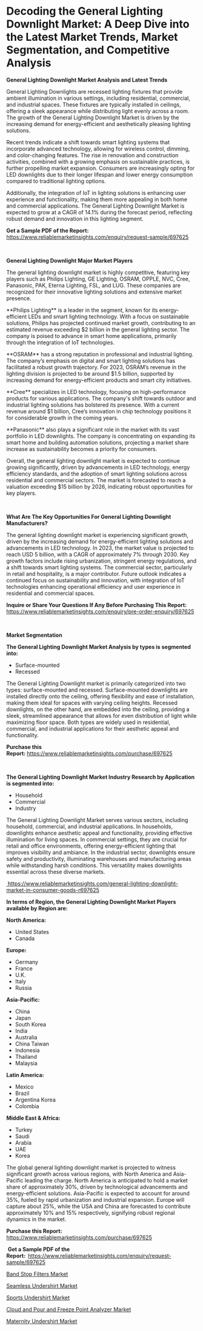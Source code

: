 <p><h1>Decoding the General Lighting Downlight Market: A Deep Dive into the Latest Market Trends, Market Segmentation, and Competitive Analysis</h1></p><p><strong>General Lighting Downlight Market Analysis and Latest Trends</strong></p>
<p><p>General Lighting Downlights are recessed lighting fixtures that provide ambient illumination in various settings, including residential, commercial, and industrial spaces. These fixtures are typically installed in ceilings, offering a sleek appearance while distributing light evenly across a room. The growth of the General Lighting Downlight Market is driven by the increasing demand for energy-efficient and aesthetically pleasing lighting solutions. </p><p>Recent trends indicate a shift towards smart lighting systems that incorporate advanced technology, allowing for wireless control, dimming, and color-changing features. The rise in renovation and construction activities, combined with a growing emphasis on sustainable practices, is further propelling market expansion. Consumers are increasingly opting for LED downlights due to their longer lifespan and lower energy consumption compared to traditional lighting options. </p><p>Additionally, the integration of IoT in lighting solutions is enhancing user experience and functionality, making them more appealing in both home and commercial applications. The General Lighting Downlight Market is expected to grow at a CAGR of 14.1% during the forecast period, reflecting robust demand and innovation in this lighting segment.</p></p>
<p><strong>Get a Sample PDF of the Report:&nbsp;</strong> <a href="https://www.reliablemarketinsights.com/enquiry/request-sample/697625?utm_campaign=1197&utm_medium=2&utm_source=Github&utm_content=ia&utm_term=29092024&utm_id=general-lighting-downlight">https://www.reliablemarketinsights.com/enquiry/request-sample/697625</a></p>
<p>&nbsp;</p>
<p><strong>General Lighting Downlight Major Market Players</strong></p>
<p><p>The general lighting downlight market is highly competitive, featuring key players such as Philips Lighting, GE Lighting, OSRAM, OPPLE, NVC, Cree, Panasonic, PAK, Eterna Lighting, FSL, and LUG. These companies are recognized for their innovative lighting solutions and extensive market presence.</p><p>**Philips Lighting** is a leader in the segment, known for its energy-efficient LEDs and smart lighting technology. With a focus on sustainable solutions, Philips has projected continued market growth, contributing to an estimated revenue exceeding $2 billion in the general lighting sector. The company is poised to advance in smart home applications, primarily through the integration of IoT technologies.</p><p>**OSRAM** has a strong reputation in professional and industrial lighting. The company’s emphasis on digital and smart lighting solutions has facilitated a robust growth trajectory. For 2023, OSRAM’s revenue in the lighting division is projected to be around $1.5 billion, supported by increasing demand for energy-efficient products and smart city initiatives.</p><p>**Cree** specializes in LED technology, focusing on high-performance products for various applications. The company's shift towards outdoor and industrial lighting solutions has bolstered its presence. With a current revenue around $1 billion, Cree’s innovation in chip technology positions it for considerable growth in the coming years.</p><p>**Panasonic** also plays a significant role in the market with its vast portfolio in LED downlights. The company is concentrating on expanding its smart home and building automation solutions, projecting a market share increase as sustainability becomes a priority for consumers.</p><p>Overall, the general lighting downlight market is expected to continue growing significantly, driven by advancements in LED technology, energy efficiency standards, and the adoption of smart lighting solutions across residential and commercial sectors. The market is forecasted to reach a valuation exceeding $15 billion by 2026, indicating robust opportunities for key players.</p></p>
<p>&nbsp;</p>
<p><strong>What Are The Key Opportunities For General Lighting Downlight Manufacturers?</strong></p>
<p><p>The general lighting downlight market is experiencing significant growth, driven by the increasing demand for energy-efficient lighting solutions and advancements in LED technology. In 2023, the market value is projected to reach USD 5 billion, with a CAGR of approximately 7% through 2030. Key growth factors include rising urbanization, stringent energy regulations, and a shift towards smart lighting systems. The commercial sector, particularly in retail and hospitality, is a major contributor. Future outlook indicates a continued focus on sustainability and innovation, with integration of IoT technologies enhancing operational efficiency and user experience in residential and commercial spaces.</p></p>
<p><strong>Inquire or Share Your Questions If Any Before Purchasing This Report:</strong> <a href="https://www.reliablemarketinsights.com/enquiry/pre-order-enquiry/697625?utm_campaign=1197&utm_medium=2&utm_source=Github&utm_content=ia&utm_term=29092024&utm_id=general-lighting-downlight">https://www.reliablemarketinsights.com/enquiry/pre-order-enquiry/697625</a></p>
<p>&nbsp;</p>
<p><strong>Market Segmentation</strong></p>
<p><strong>The General Lighting Downlight Market Analysis by types is segmented into:</strong></p>
<p><ul><li>Surface-mounted</li><li>Recessed</li></ul></p>
<p><p>The General Lighting Downlight market is primarily categorized into two types: surface-mounted and recessed. Surface-mounted downlights are installed directly onto the ceiling, offering flexibility and ease of installation, making them ideal for spaces with varying ceiling heights. Recessed downlights, on the other hand, are embedded into the ceiling, providing a sleek, streamlined appearance that allows for even distribution of light while maximizing floor space. Both types are widely used in residential, commercial, and industrial applications for their aesthetic appeal and functionality.</p></p>
<p><strong>Purchase this Report:&nbsp;</strong><a href="https://www.reliablemarketinsights.com/purchase/697625?utm_campaign=1197&utm_medium=2&utm_source=Github&utm_content=ia&utm_term=29092024&utm_id=general-lighting-downlight">https://www.reliablemarketinsights.com/purchase/697625</a></p>
<p>&nbsp;</p>
<p><strong>The General Lighting Downlight Market Industry Research by Application is segmented into:</strong></p>
<p><ul><li>Household</li><li>Commercial</li><li>Industry</li></ul></p>
<p><p>The General Lighting Downlight Market serves various sectors, including household, commercial, and industrial applications. In households, downlights enhance aesthetic appeal and functionality, providing effective illumination for living spaces. In commercial settings, they are crucial for retail and office environments, offering energy-efficient lighting that improves visibility and ambiance. In the industrial sector, downlights ensure safety and productivity, illuminating warehouses and manufacturing areas while withstanding harsh conditions. This versatility makes downlights essential across these diverse markets.</p></p>
<p><a href="https://www.reliablemarketinsights.com/general-lighting-downlight-market-in-consumer-goods-r697625?utm_campaign=1197&utm_medium=2&utm_source=Github&utm_content=ia&utm_term=29092024&utm_id=general-lighting-downlight">&nbsp;https://www.reliablemarketinsights.com/general-lighting-downlight-market-in-consumer-goods-r697625</a></p>
<p><strong>In terms of Region, the General Lighting Downlight Market Players available by Region are:</strong></p>
<p>
    <p> <strong> North America: </strong>
        <ul>
            <li>United States</li>
            <li>Canada</li>
        </ul>
        </p> 
    <p> <strong> Europe: </strong>
        <ul>
            <li>Germany</li>
            <li>France</li>
            <li>U.K.</li>
            <li>Italy</li>
            <li>Russia</li>
        </ul>
        </p> 
    <p> <strong> Asia-Pacific: </strong>
        <ul>
            <li>China</li>
            <li>Japan</li>
            <li>South Korea</li>
            <li>India</li>
            <li>Australia</li>
            <li>China Taiwan</li>
            <li>Indonesia</li>
            <li>Thailand</li>
            <li>Malaysia</li>
        </ul>
        </p> 
    <p> <strong> Latin America: </strong>
        <ul>
            <li>Mexico</li>
            <li>Brazil</li>
            <li>Argentina Korea</li>
            <li>Colombia</li>
        </ul>
        </p> 
    <p> <strong> Middle East & Africa: </strong>
        <ul>
            <li>Turkey</li>
            <li>Saudi</li>
            <li>Arabia</li>
            <li>UAE</li>
            <li>Korea</li>
        </ul>
    </p>
    </p>
<p><p>The global general lighting downlight market is projected to witness significant growth across various regions, with North America and Asia-Pacific leading the charge. North America is anticipated to hold a market share of approximately 30%, driven by technological advancements and energy-efficient solutions. Asia-Pacific is expected to account for around 35%, fueled by rapid urbanization and industrial expansion. Europe will capture about 25%, while the USA and China are forecasted to contribute approximately 10% and 15% respectively, signifying robust regional dynamics in the market.</p></p>
<p><strong>Purchase this Report: </strong><a href="https://www.reliablemarketinsights.com/purchase/697625?utm_campaign=1197&utm_medium=2&utm_source=Github&utm_content=ia&utm_term=29092024&utm_id=general-lighting-downlight">https://www.reliablemarketinsights.com/purchase/697625</a></p>
<p>&nbsp;<strong>Get a Sample PDF of the Report:&nbsp;&nbsp;</strong><a href="https://www.reliablemarketinsights.com/enquiry/request-sample/697625?utm_campaign=1197&utm_medium=2&utm_source=Github&utm_content=ia&utm_term=29092024&utm_id=general-lighting-downlight">https://www.reliablemarketinsights.com/enquiry/request-sample/697625</a></p>
<p><strong></strong></p>
<p><p><a href="https://issuu.com/reportprime-2/docs/band-stop-filters-market-size-2030._92bedbf6583746?utm_campaign=1197&utm_medium=2&utm_source=Github&utm_content=ia&utm_term=29092024&utm_id=general-lighting-downlight">Band Stop Filters Market</a></p><p><a href="https://www.linkedin.com/pulse/global-seamless-undershirt-market-landscape-future-trends-strategic-kgsac?utm_campaign=1197&utm_medium=2&utm_source=Github&utm_content=ia&utm_term=29092024&utm_id=general-lighting-downlight">Seamless Undershirt Market</a></p><p><a href="https://www.linkedin.com/pulse/global-sports-undershirt-market-trends-insights-growth-opportunities-bdl3c?utm_campaign=1197&utm_medium=2&utm_source=Github&utm_content=ia&utm_term=29092024&utm_id=general-lighting-downlight">Sports Undershirt Market</a></p><p><a href="https://issuu.com/reportprime-2/docs/cloud-and-pour-and-freeze-point-ana_46edce6f7b7bfe?utm_campaign=1197&utm_medium=2&utm_source=Github&utm_content=ia&utm_term=29092024&utm_id=general-lighting-downlight">Cloud and Pour and Freeze Point Analyzer Market</a></p><p><a href="https://www.linkedin.com/pulse/booming-maternity-undershirt-market-sector-analysis-growth-projections-sklzc?utm_campaign=1197&utm_medium=2&utm_source=Github&utm_content=ia&utm_term=29092024&utm_id=general-lighting-downlight">Maternity Undershirt Market</a></p></p>